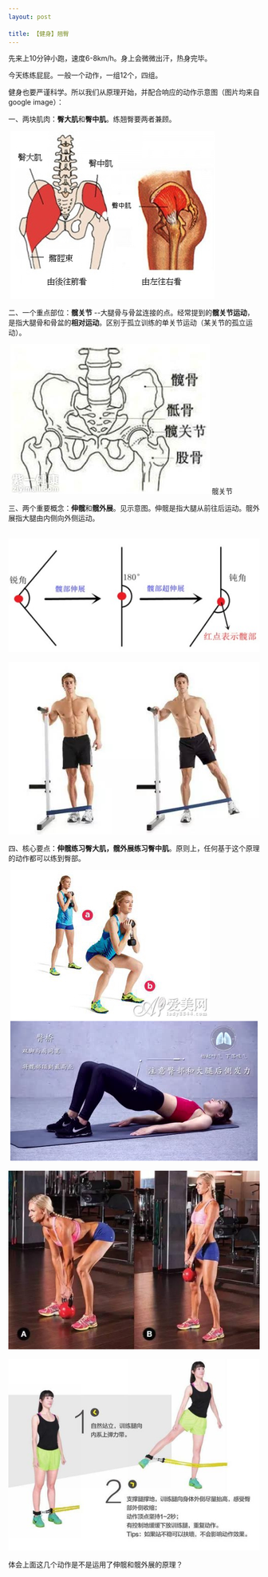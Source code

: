 ```yaml
---
layout: post

title: 【健身】翘臀
---
```


先来上10分钟小跑，速度6-8km/h。身上会微微出汗，热身完毕。

今天练练屁屁。一般一个动作，一组12个，四组。


健身也要严谨科学。所以我们从原理开始，并配合响应的动作示意图（图片均来自google image）：

一、两块肌肉：**臀大肌**和**臀中肌**。练翘臀要两者兼顾。

<div class="center">
  <img src="/images/posts/2017-11-09/臀部.jpg" alt="臀大肌和臀中肌" />
</div>

二、一个重点部位：**髋关节** --大腿骨与骨盆连接的点。经常提到的**髋关节运动**，是指大腿骨和骨盆的**相对运动**。区别于孤立训练的单关节运动（某关节的孤立运动）。

<div class="center">
  <img src="/images/posts/2017-11-09/髋关节.jpg" alt= "髋关节" />
 髋关节
</div>



三、两个重要概念：**伸髋**和**髋外展**。见示意图。伸髋是指大腿从前往后运动。髋外展指大腿由内侧向外侧运动。

<div class="center">
  <img src="/images/posts/2017-11-09/伸髋.jpg" alt="伸髋" />
</div>

<div class="center">
  <img src="/images/posts/2017-11-09/外展.jpg" alt="髋外展" />
</div>

四、核心要点：**伸髋练习臀大肌，髋外展练习臀中肌**。原则上，任何基于这个原理的动作都可以练到臀部。

<div class="center">
  <img src="/images/posts/2017-11-09/哑铃深蹲.jpg" alt="臀大肌-哑铃深蹲" />
</div>

<div class="center">
  <img src="/images/posts/2017-11-09/臀桥.jpeg" alt="臀大肌-臀桥" />
</div>

<div class="center">
  <img src="/images/posts/2017-11-09/硬拉.jpeg" alt="臀大肌-硬拉" />
</div>

<div class="center">
  <img src="/images/posts/2017-11-09/臀中肌训练.jpg" alt="臀中肌-外展训练" />
</div>



体会上面这几个动作是不是运用了伸髋和髋外展的原理？

